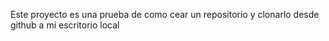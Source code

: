 Este proyecto es una prueba de como cear un repositorio y clonarlo desde github a mi escritorio local
